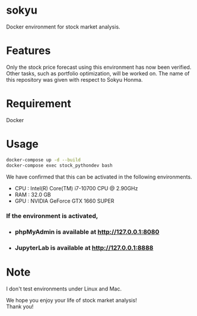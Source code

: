 # sokyu
Docker environment for stock market analysis.

# Features
Only the stock price forecast using this environment has now been verified. Other tasks, such as portfolio optimization, will be worked on.
The name of this repository was given with respect to Sokyu Honma.

# Requirement
Docker

# Usage
```bash
docker-compose up -d --build
docker-compose exec stock_pythondev bash
```
We have confirmed that this can be activated in the following environments.  
* CPU : Intel(R) Core(TM) i7-10700 CPU @ 2.90GHz  
* RAM : 32.0 GB  
* GPU : NVIDIA GeForce GTX 1660 SUPER  

### If the environment is activated,
* ### phpMyAdmin is available at http://127.0.0.1:8080
* ### JupyterLab is available at http://127.0.0.1:8888

# Note
I don't test environments under Linux and Mac.  

We hope you enjoy your life of stock market analysis!  
Thank you!